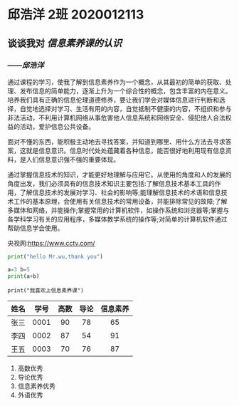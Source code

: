 # 邱浩洋 2班 2020012113

## **谈谈我对** *信息素养课的认识*

### ——***邱浩洋***

通过课程的学习，使我了解到信息素养作为一个概念，从其最初的简单的获取、处理、发布信息的简单能力，逐渐上升为一个综合性的概念，包含丰富的内在意义。培养我们具有正确的信息伦理道德修养，要让我们学会对媒体信息进行判断和选择，自觉地选择对学习、生活有用的内容，自觉抵制不健康的内容，不组织和参与非法活动，不利用计算机网络从事危害他人信息系统和网络安全、侵犯他人合法权益的活动，爱护信息公共设备。

面对不懂的东西，能积极主动地去寻找答案，并知道到哪里、用什么方法去寻求答案，这就是信息意识。信息时代处处蕴藏着各种信息，能否很好地利用现有信息资料，是人们信息意识强不强的重要体现。

通过掌握信息技术的知识，才能更好地理解与应用它。从使用的角度和人的发展的角度出发，我们必须具有的信息技术知识主要包括:了解信息技术基本工具的作用，了解信息技术的发展对学习、社会的影响等;能理解信息技术的术语和信息技术工作的基本原理，会使用有关信息技术的常用设备，并能排除常见的故障;了解多媒体和网络，并能操作;掌握常用的计算机软件，如操作系统和浏览器等;掌握与各学科学习有关的应用程序，多媒体教学系统的操作等;对简单的计算机软件通过帮助信息学会使用。

央视网:<https://www.cctv.com/>

```python
print("hello Mr.wu,thank you")
```

```python
a=3 b=5
print(a+b)
```

```print("我喜欢上信息素养课")```



| 姓名 | 学号 | 高数 | 导论 | 信息素养 |
| :--: | :--: | :--: | :--: | :------: |
| 张三 | 0001 |  90  |  78  |    65    |
| 李四 | 0002 |  87  |  54  |    91    |
| 王五 | 0003 |  70  |  76  |    87    |

1. 高数优秀
2. 导论优秀
3. 信息素养优秀
4. 外语优秀













